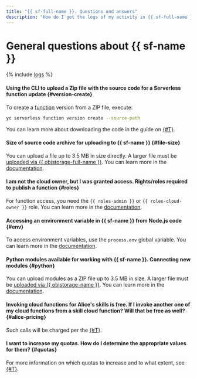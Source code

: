 ```yaml
---
title: "{{ sf-full-name }}. Questions and answers"
description: "How do I get the logs of my activity in {{ sf-full-name }}? Find the answer to this and other questions in this article."
---
```


# General questions about {{ sf-name }}

{% include [logs](../../_qa/logs.md) %}

#### Using the CLI to upload a Zip file with the source code for a Serverless function update {#version-create}

To create a [function](../concepts/function.md) version from a ZIP file, execute:

```bash
yc serverless function version create --source-path
```

You can learn more about downloading the code in the guide on [{#T}](../../functions/operations/function/version-manage.md).

#### Size of source code archive for uploading to {{ sf-name }} {#file-size}

You can upload a file up to 3.5 MB in size directly. A larger file must be [uploaded via {{ objstorage-full-name }}](../../storage/operations/objects/upload.md). You can learn more in the [documentation](../../functions/operations/function/version-manage.md).

#### I am not the cloud owner, but I was granted access. Rights/roles required to publish a function {#roles}

For function access, you need the `{{ roles-admin }}` or `{{ roles-cloud-owner }}` role. You can learn more in the [documentation](../security/index.md).

#### Accessing an environment variable in {{ sf-name }} from Node.js code {#env}

To access environment variables, use the `process.env` global variable. You can learn more in the [documentation](https://nodejs.org/dist/latest-v8.x/docs/api/process.html#process_process_env).

#### Python modules available for working with {{ sf-name }}. Connecting new modules {#python}

You can upload modules as a ZIP file up to 3.5 MB in size. A larger file must be [uploaded via {{ objstorage-name }}](../../storage/operations/objects/upload.md). You can learn more in the [documentation](../quickstart/create-function/python-function-quickstart.md).



#### Invoking cloud functions for Alice's skills is free. If I invoke another one of my cloud functions from a skill cloud function? Will that be free as well? {#alice-pricing}

Such calls will be charged per the [{#T}](../pricing.md).


#### I want to increase my quotas. How do I determine the appropriate values for them? {#quotas}

For more information on which quotas to increase and to what extent, see [{#T}](../concepts/limits.md#related-quotas).
